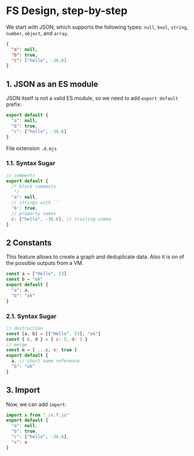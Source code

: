 # FS Design, step-by-step

We start with JSON, which supports the following types: `null`, `bool`, `string`, `number`, `object`, and `array`.

```json
{
  "a": null,
  "b": true,
  "c": ["hello", -36.6]
}
```

## 1. JSON as an ES module 

JSON itself is not a valid ES module, so we need to add `export default` prefix:

```js
export default {
  "a": null,
  "b": true,
  "c": ["hello", -36.6]
}
```

File extension `.d.mjs`

### 1.1. Syntax Sugar

```js
// comments
export default {
  /* block comments
   */
  "a": null,
  // strings with `'`
  'b': true,
  // property names
  c: ["hello", -36.6], // trailing comma
}
```

## 2 Constants

This feature allows to create a graph and deduplicate data. Also it is on of the possible outputs from a VM.

```js
const a = ["Hello", 53]
const b = "ok"
export default {
  "a": a,
  "b": "ok"
}
```

### 2.1. Syntax Sugar

```js
// destruction
const [a, b] = [["Hello", 53], "ok"]
const { c, d } = { c: 5, d: 5 }
// merge
const m = { ...c, x: true }
export default {
  a, // short name reference
  "b": "ok"
}
```

## 3. Import

Now, we can add `import`:

```js
import x from "./x.f.js"
export default {
  "a": null,
  "b": true,
  "c": ["hello", -36.6],
  "x": x
}
```
